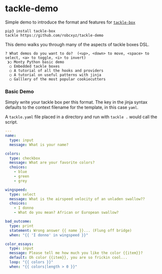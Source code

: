 # tackle-demo

Simple demo to introduce the format and features for [`tackle-box`](https://github.com/geometry-labs/tackle-box)

```
pip3 install tackle-box 
tackle https://github.com/robcxyz/tackle-demo
```

This demo walks you through many of the aspects of tackle boxes DSL. 

```shell
? What demos do you want to do?  (<up>, <down> to move, <space> to select, <a> to toggle, <i> to invert)
 ❯○ Monty Python basic demo
  ○ Embedded tackle boxes
  ○ A tutorial of all the hooks and providers
  ○ A tutorial on useful patterns with jinja
  ○ Galllery of the most popular cookiecutters
```

### Basic Demo 

Simply write your tackle box per this format. The key in the jinja syntax defaults to the context filename for the template, in this case `yaml`.

A `tackle.yaml` file placed in a directory and run with `tackle .` would call the script.
```yaml
---
name:
  type: input
  message: What is your name?

colors:
  type: checkbox
  message: What are your favorite colors?
  choices:
    - blue
    - green
    - grey

wingspeed:
  type: select
  message: What is the airspeed velocity of an unladen swallow??
  choices:
    - I donno
    - What do you mean? African or European swallow?

bad_outcome:
  type: print
  statement: Wrong answer {{ name }}... (Flung off bridge)
  when: "{{ 'I donno' in wingspeed }}"

color_essays:
  type: input
  message: Please tell me how much you like the color {{item}}?
  default: Oh color {{item}}, you are so frickin cool...
  loop: "{{ colors }}"
  when: "{{ colors|length > 0 }}"
```
